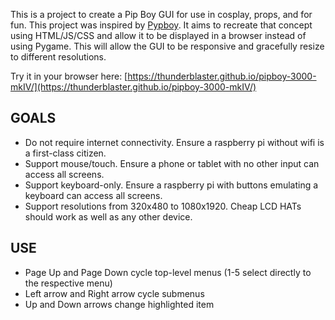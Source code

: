 This is a project to create a Pip Boy GUI for use in cosplay, props, and for fun.  This project was
inspired by [Pypboy](https://github.com/sabas1080/pypboy).  It aims to recreate that concept using
HTML/JS/CSS and allow it to be displayed in a browser instead of using Pygame.  This will allow the
GUI to be responsive and gracefully resize to different resolutions.

Try it in your browser here: [https://thunderblaster.github.io/pipboy-3000-mkIV/](https://thunderblaster.github.io/pipboy-3000-mkIV/)

GOALS
-----
* Do not require internet connectivity. Ensure a raspberry pi without wifi is a first-class citizen.
* Support mouse/touch. Ensure a phone or tablet with no other input can access all screens.
* Support keyboard-only. Ensure a raspberry pi with buttons emulating a keyboard can access all screens.
* Support resolutions from 320x480 to 1080x1920. Cheap LCD HATs should work as well as any other device.

USE
-----
* Page Up and Page Down cycle top-level menus (1-5 select directly to the respective menu)
* Left arrow and Right arrow cycle submenus
* Up and Down arrows change highlighted item